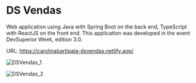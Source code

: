 # DS Vendas
Web application using Java with Spring Boot on the back end, TypeScript with ReactJS on the front end. 
This application was developed in the event DevSuperior Week, edition 3.0.

URL: https://carolinabartipaia-dsvendas.netlify.app/

![DSVendas_1](https://user-images.githubusercontent.com/76976389/137660686-2b48ad5c-c8ec-400f-ad7b-619d3bbd879a.JPG)

![DSVendas_2](https://user-images.githubusercontent.com/76976389/137660696-51671247-0dcc-4124-a0ba-c8cf79e6c9c6.JPG)

